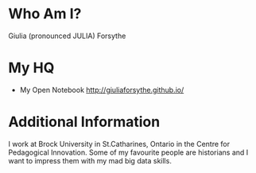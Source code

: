 # Who Am I?
Giulia (pronounced JULIA) Forsythe

# My HQ
+ My Open Notebook http://giuliaforsythe.github.io/

# Additional Information

I work at Brock University in St.Catharines, Ontario in the Centre for Pedagogical Innovation. Some of my favourite people are historians and I want to impress them with my mad big data skills.




